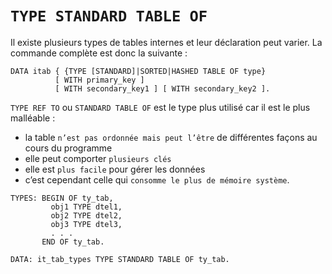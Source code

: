 # **`TYPE STANDARD TABLE OF`**

Il existe plusieurs types de tables internes et leur déclaration peut varier. La commande complète est donc la suivante :

```JS
DATA itab { {TYPE [STANDARD]|SORTED|HASHED TABLE OF type}
          [ WITH primary_key ]
          [ WITH secondary_key1 ] [ WITH secondary_key2 ].
```

`TYPE REF TO` ou `STANDARD TABLE OF` est le type plus utilisé car il est le plus malléable :

- la table `n’est pas ordonnée mais peut l’être` de différentes façons au cours du programme
- elle peut comporter `plusieurs clés`
- elle est `plus facile` pour gérer les données
- c’est cependant celle qui `consomme le plus de mémoire système`.

```JS
TYPES: BEGIN OF ty_tab,
         obj1 TYPE dtel1,
         obj2 TYPE dtel2,
         obj3 TYPE dtel3,
         . . .
       END OF ty_tab.

DATA: it_tab_types TYPE STANDARD TABLE OF ty_tab.
```
